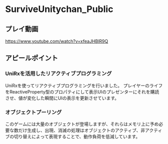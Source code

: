 # SurviveUnitychan_Public

## プレイ動画
https://www.youtube.com/watch?v=xfeaJHBlR9Q

## アピールポイント

### UniRxを活用したリアクティブプログラミング
UniRxを使ってリアクティブプログラミングを行いました。
プレイヤーのライフをReactiveProperty<int>型のプロパティにして表示UIのプレゼンターにそれを購読させ、値が変化した瞬間にUIの表示を更新させています。

### オブジェクトプーリング
このゲームには大量のオブジェクトが登場しますが、それらはメモリ上に予め必要な数だけ生成し、出現、消滅の処理はオブジェクトのアクティブ、非アクティブの切り替えによって表現することで、動作負荷を低減しています。
